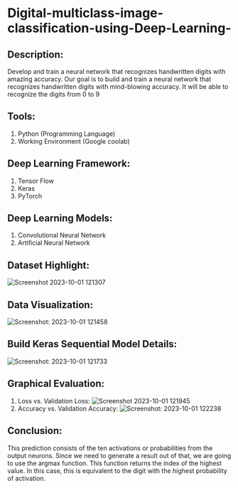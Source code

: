 # Digital-multiclass-image-classification-using-Deep-Learning-

## Description:
Develop and train a neural network that recognizes handwritten digits with amazing accuracy. Our goal is to build and train a neural network that recognizes handwritten digits with mind-blowing accuracy. It will be able to recognize the digits from 0 to 9
## Tools:
1) Python (Programming Language)
2) Working Environment (Google coolab)
## Deep Learning Framework:
1) Tensor Flow
2) Keras
3) PyTorch
## Deep Learning Models:
1) Convolutional Neural Network
2) Artificial Neural Network
## Dataset Highlight:
![Screenshot 2023-10-01 121307](https://github.com/maulikt04/Digital-multiclass-image-classification-using-Deep-Learning-/assets/123557248/b8e80dc2-d5cc-4460-a1c1-2b0dd3cf7919)
## Data Visualization:
![Screenshot: 2023-10-01 121458](https://github.com/maulikt04/Digital-multiclass-image-classification-using-Deep-Learning-/assets/123557248/971a5a84-6d5a-4149-b046-caf5792bce30)
## Build Keras Sequential Model Details:
![Screenshot: 2023-10-01 121733](https://github.com/maulikt04/Digital-multiclass-image-classification-using-Deep-Learning-/assets/123557248/984225cb-af69-4e3f-ab2d-46240734e9fe)
## Graphical Evaluation:
1) Loss vs. Validation Loss:
   ![Screenshot 2023-10-01 121945](https://github.com/maulikt04/Digital-multiclass-image-classification-using-Deep-Learning-/assets/123557248/28a849b3-da91-4b48-b280-2cbad5d8e77e)
2) Accuracy vs. Validation Accuracy:
   ![Screenshot: 2023-10-01 122238](https://github.com/maulikt04/Digital-multiclass-image-classification-using-Deep-Learning-/assets/123557248/ee1b8b5b-926f-4239-9e3f-4036d69fef4e)
## Conclusion:
This prediction consists of the ten activations or probabilities from the output neurons. Since we need to generate a result out of that, we are going to use the argmax function. This function returns the index of the highest value. In this case, this is equivalent to the digit with the highest probability of activation.





